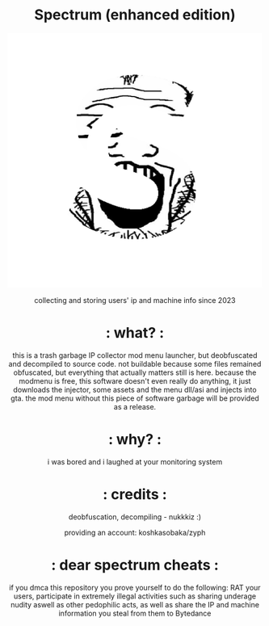 # <h1 align="center">Spectrum (enhanced edition)</h1>
<p align="center">
  <img src="https://github.com/fatass-solutions/Spectrum-SRC/blob/main/github/shitrum.png" />
</p>
<p align="center"> collecting and storing users' ip and machine info since 2023</p>
<p align="center">
<h1 align="center">: what? :</h1>
<p align="center">this is a trash garbage IP collector mod menu launcher, but deobfuscated and decompiled to source code. not buildable because some files remained obfuscated, but everything that actually matters still is here. because the modmenu is free, this software doesn't even really do anything, it just downloads the injector, some assets and the menu dll/asi and injects into gta. the mod menu without this piece of software garbage will be provided as a release.</p>
<h1 align="center">: why? :</h1>
<p align="center"> i was bored and i laughed at your monitoring system</p>
<h1 align="center">: credits :</h1>
<p align="center">
deobfuscation, decompiling - nukkkiz :)
</p>
<p align="center">
providing an account: koshkasobaka/zyph
</p>
<h1 align="center">: dear spectrum cheats :</h1>
<p align="center"> if you dmca this repository you prove yourself to do the following: RAT your users, participate in extremely illegal activities such as sharing underage nudity aswell as other pedophilic acts, as well as share the IP and machine information you steal from them to Bytedance </p>
</p>
